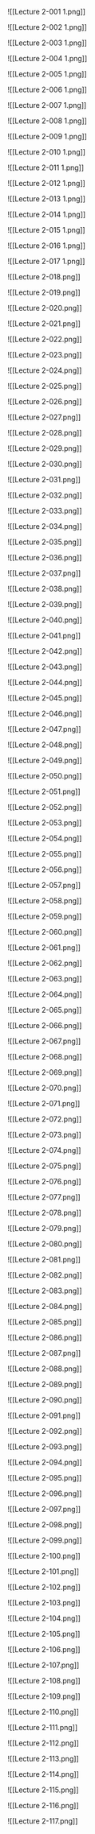 ![[Lecture 2-001 1.png]]

![[Lecture 2-002 1.png]]

![[Lecture 2-003 1.png]]

![[Lecture 2-004 1.png]]

![[Lecture 2-005 1.png]]

![[Lecture 2-006 1.png]]

![[Lecture 2-007 1.png]]

![[Lecture 2-008 1.png]]

![[Lecture 2-009 1.png]]

![[Lecture 2-010 1.png]]

![[Lecture 2-011 1.png]]

![[Lecture 2-012 1.png]]

![[Lecture 2-013 1.png]]

![[Lecture 2-014 1.png]]

![[Lecture 2-015 1.png]]

![[Lecture 2-016 1.png]]

![[Lecture 2-017 1.png]]

![[Lecture 2-018.png]]

![[Lecture 2-019.png]]

![[Lecture 2-020.png]]

![[Lecture 2-021.png]]

![[Lecture 2-022.png]]

![[Lecture 2-023.png]]

![[Lecture 2-024.png]]

![[Lecture 2-025.png]]

![[Lecture 2-026.png]]

![[Lecture 2-027.png]]

![[Lecture 2-028.png]]

![[Lecture 2-029.png]]

![[Lecture 2-030.png]]

![[Lecture 2-031.png]]

![[Lecture 2-032.png]]

![[Lecture 2-033.png]]

![[Lecture 2-034.png]]

![[Lecture 2-035.png]]

![[Lecture 2-036.png]]

![[Lecture 2-037.png]]

![[Lecture 2-038.png]]

![[Lecture 2-039.png]]

![[Lecture 2-040.png]]

![[Lecture 2-041.png]]

![[Lecture 2-042.png]]

![[Lecture 2-043.png]]

![[Lecture 2-044.png]]

![[Lecture 2-045.png]]

![[Lecture 2-046.png]]

![[Lecture 2-047.png]]

![[Lecture 2-048.png]]

![[Lecture 2-049.png]]

![[Lecture 2-050.png]]

![[Lecture 2-051.png]]

![[Lecture 2-052.png]]

![[Lecture 2-053.png]]

![[Lecture 2-054.png]]

![[Lecture 2-055.png]]

![[Lecture 2-056.png]]

![[Lecture 2-057.png]]

![[Lecture 2-058.png]]

![[Lecture 2-059.png]]

![[Lecture 2-060.png]]

![[Lecture 2-061.png]]

![[Lecture 2-062.png]]

![[Lecture 2-063.png]]

![[Lecture 2-064.png]]

![[Lecture 2-065.png]]

![[Lecture 2-066.png]]

![[Lecture 2-067.png]]

![[Lecture 2-068.png]]

![[Lecture 2-069.png]]

![[Lecture 2-070.png]]

![[Lecture 2-071.png]]

![[Lecture 2-072.png]]

![[Lecture 2-073.png]]

![[Lecture 2-074.png]]

![[Lecture 2-075.png]]

![[Lecture 2-076.png]]

![[Lecture 2-077.png]]

![[Lecture 2-078.png]]

![[Lecture 2-079.png]]

![[Lecture 2-080.png]]

![[Lecture 2-081.png]]

![[Lecture 2-082.png]]

![[Lecture 2-083.png]]

![[Lecture 2-084.png]]

![[Lecture 2-085.png]]

![[Lecture 2-086.png]]

![[Lecture 2-087.png]]

![[Lecture 2-088.png]]

![[Lecture 2-089.png]]

![[Lecture 2-090.png]]

![[Lecture 2-091.png]]

![[Lecture 2-092.png]]

![[Lecture 2-093.png]]

![[Lecture 2-094.png]]

![[Lecture 2-095.png]]

![[Lecture 2-096.png]]

![[Lecture 2-097.png]]

![[Lecture 2-098.png]]

![[Lecture 2-099.png]]

![[Lecture 2-100.png]]

![[Lecture 2-101.png]]

![[Lecture 2-102.png]]

![[Lecture 2-103.png]]

![[Lecture 2-104.png]]

![[Lecture 2-105.png]]

![[Lecture 2-106.png]]

![[Lecture 2-107.png]]

![[Lecture 2-108.png]]

![[Lecture 2-109.png]]

![[Lecture 2-110.png]]

![[Lecture 2-111.png]]

![[Lecture 2-112.png]]

![[Lecture 2-113.png]]

![[Lecture 2-114.png]]

![[Lecture 2-115.png]]

![[Lecture 2-116.png]]

![[Lecture 2-117.png]]